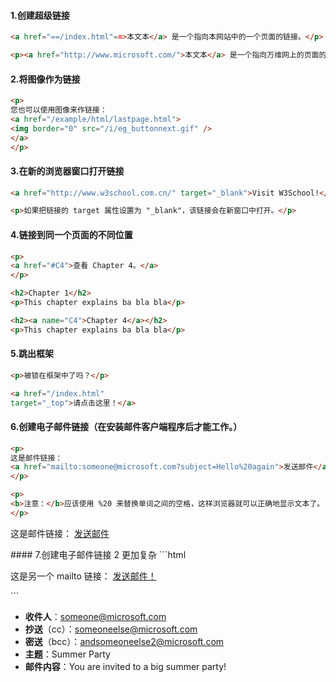 #### 1.创建超级链接
```html
<a href="==/index.html"==>本文本</a> 是一个指向本网站中的一个页面的链接。</p>

<p><a href="http://www.microsoft.com/">本文本</a> 是一个指向万维网上的页面的链接。</p>
```
#### 2.将图像作为链接
```html
<p>
您也可以使用图像来作链接：
<a href="/example/html/lastpage.html">
<img border="0" src="/i/eg_buttonnext.gif" />
</a>
</p>
```
#### 3.在新的浏览器窗口打开链接
```html
<a href="http://www.w3school.com.cn/" target="_blank">Visit W3School!</a>

<p>如果把链接的 target 属性设置为 "_blank"，该链接会在新窗口中打开。</p>
```
#### 4.链接到同一个页面的不同位置
```html
<p>
<a href="#C4">查看 Chapter 4。</a>
</p>

<h2>Chapter 1</h2>
<p>This chapter explains ba bla bla</p>

<h2><a name="C4">Chapter 4</a></h2>
<p>This chapter explains ba bla bla</p>
```

#### 5.跳出框架
```html
<p>被锁在框架中了吗？</p> 

<a href="/index.html"
target="_top">请点击这里！</a> 
```

#### 6.创建电子邮件链接（在安装邮件客户端程序后才能工作。）
```html
<p>
这是邮件链接：
<a href="mailto:someone@microsoft.com?subject=Hello%20again">发送邮件</a>
</p>

<p>
<b>注意：</b>应该使用 %20 来替换单词之间的空格，这样浏览器就可以正确地显示文本了。
</p>
```
<p>
这是邮件链接：
<a href="mailto:2039203923@qq.com?subject=Hello">发送邮件</a>
</p>
#### 7.创建电子邮件链接 2 更加复杂
```html
<p>
这是另一个 mailto 链接：
<a href="mailto:someone@microsoft.com?cc=someoneelse@microsoft.com&bcc=andsomeoneelse2@microsoft.com&subject=Summer%20Party&body=You%20are%20invited%20to%20a%20big%20summer%20party!">发送邮件！</a>
</p>
```

- **收件人**：[someone@microsoft.com](mailto:someone@microsoft.com)
- **抄送**（cc）：[someoneelse@microsoft.com](mailto:someoneelse@microsoft.com)
- **密送**（bcc）：[andsomeoneelse2@microsoft.com](mailto:andsomeoneelse2@microsoft.com)
- **主题**：Summer Party
- **邮件内容**：You are invited to a big summer party!
